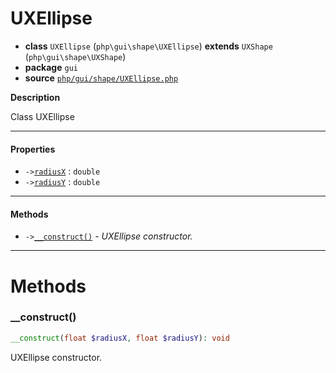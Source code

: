 # UXEllipse

- **class** `UXEllipse` (`php\gui\shape\UXEllipse`) **extends** `UXShape` (`php\gui\shape\UXShape`)
- **package** `gui`
- **source** [`php/gui/shape/UXEllipse.php`](./src/main/resources/JPHP-INF/sdk/php/gui/shape/UXEllipse.php)

**Description**

Class UXEllipse

---

#### Properties

- `->`[`radiusX`](#prop-radiusx) : `double`
- `->`[`radiusY`](#prop-radiusy) : `double`

---

#### Methods

- `->`[`__construct()`](#method-__construct) - _UXEllipse constructor._

---
# Methods

<a name="method-__construct"></a>

### __construct()
```php
__construct(float $radiusX, float $radiusY): void
```
UXEllipse constructor.